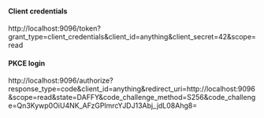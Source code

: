 
#### Client credentials

http://localhost:9096/token?grant_type=client_credentials&client_id=anything&client_secret=42&scope=read


#### PKCE login

http://localhost:9096/authorize?response_type=code&client_id=anything&redirect_uri=http://localhost:9096&scope=read&state=DAFFY&code_challenge_method=S256&code_challenge=Qn3Kywp0OiU4NK_AFzGPlmrcYJDJ13Abj_jdL08Ahg8=

